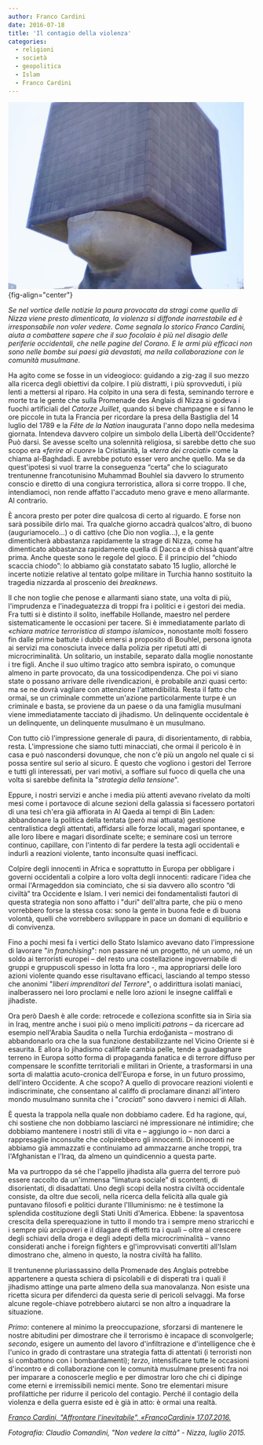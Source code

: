 ```yaml
---
author: Franco Cardini
date: 2016-07-18
title: 'Il contagio della violenza'
categories:
  - religioni
  - società
  - geopolitica
  - Islam
  - Franco Cardini
---
```


![](images/non-vedere-la-citta-480x381.jpg){fig-align="center"}

*Se nel vortice delle notizie la paura provocata da stragi come quella di Nizza viene presto dimenticata, la violenza si diffonde inarrestabile ed è irresponsabile non voler vedere. Come segnala lo storico Franco Cardini, aiuta a combattere sapere che il suo focolaio è più nel disagio delle periferie occidentali, che nelle pagine del Corano. E le armi più efficaci non sono nelle bombe sui paesi già devastati, ma nella collaborazione con le comunità musulmane.*

Ha agito come se fosse in un videogioco: guidando a zig-zag il suo mezzo alla ricerca degli obiettivi da colpire. I più distratti, i più sprovveduti, i più lenti a mettersi al riparo. Ha colpito in una sera di festa, seminando terrore e morte tra le gente che sulla Promenade des Anglais di Nizza si godeva i fuochi artificiali del *Catorze Juillet*, quando si beve champagne e si fanno le ore piccole in tuta la Francia per ricordare la presa della Bastiglia del 14 luglio del 1789 e la *Fête de la Nation* inaugurata l'anno dopo nella medesima giornata. Intendeva davvero colpire un simbolo della Libertà dell'Occidente? Può darsi. Se avesse scelto una solennità religiosa, si sarebbe detto che suo scopo era «*ferire al cuore*» la Cristianità, la «*terra dei crociati*» come la chiama al-Baghdadi. E avrebbe potuto esser vero anche quello. Ma se da quest'ipotesi si vuol trarre la conseguenza “certa” che lo sciagurato trentunenne francotunisino Muhammad Bouhlel sia davvero lo strumento conscio e diretto di una congiura terroristica, allora si corre troppo. Il che, intendiamoci, non rende affatto l'accaduto meno grave e meno allarmante. Al contrario.

È ancora presto per poter dire qualcosa di certo al riguardo. E forse non sarà possibile dirlo mai. Tra qualche giorno accadrà qualcos'altro, di buono (auguriamocelo…) o di cattivo (che Dio non voglia…), e la gente dimenticherà abbastanza rapidamente la strage di Nizza, come ha dimenticato abbastanza rapidamente quella di Dacca e di chissà quant'altre prima. Anche queste sono le regole del gioco. È il principio del “chiodo scaccia chiodo”: lo abbiamo già constatato sabato 15 luglio, allorché le incerte notizie relative al tentato golpe militare in Turchia hanno sostituito la tragedia nizzarda al proscenio dei *breaknews*.

Il che non toglie che penose e allarmanti siano state, una volta di più, l'imprudenza e l'inadeguatezza di troppi fra i politici e i gestori dei media. Fra tutti si è distinto il solito, ineffabile Hollande, maestro nel perdere sistematicamente le occasioni per tacere. Si è immediatamente parlato di «*chiara matrice terroristica di stampo islamico*», nonostante molti fossero fin dalle prime battute i dubbi emersi a proposito di Bouhlel, persona ignota ai servizi ma conosciuta invece dalla polizia per ripetuti atti di microcriminalità. Un solitario, un instabile, separato dalla moglie nonostante i tre figli. Anche il suo ultimo tragico atto sembra ispirato, o comunque almeno in parte provocato, da una tossicodipendenza. Che poi vi siano state o possano arrivare delle rivendicazioni, è probabile anzi quasi certo: ma se ne dovrà vagliare con attenzione l'attendibilità. Resta il fatto che ormai, se un criminale commette un'azione particolarmente turpe è un criminale e basta, se proviene da un paese o da una famiglia musulmani viene immediatamente tacciato di jihadismo. Un delinquente occidentale è un delinquente, un delinquente musulmano è un musulmano.

Con tutto ciò l'impressione generale di paura, di disorientamento, di rabbia, resta. L'impressione che siamo tutti minacciati, che ormai il pericolo è in casa e può nascondersi dovunque, che non c'è più un angolo nel quale ci si possa sentire sul serio al sicuro. È questo che vogliono i gestori del Terrore e tutti gli interessati, per vari motivi, a soffiare sul fuoco di quella che una volta si sarebbe definita la "*strategia della tensione*".

Eppure, i nostri servizi e anche i media più attenti avevano rivelato da molti mesi come i portavoce di alcune sezioni della galassia si facessero portatori di una tesi ch'era già affiorata in Al Qaeda ai tempi di Bin Laden: abbandonare la politica della tentata (però mai attuata) gestione centralistica degli attentati, affidarsi alle forze locali, magari spontanee, e alle loro libere e magari disordinate scelte; e seminare così un terrore continuo, capillare, con l'intento di far perdere la testa agli occidentali e indurli a reazioni violente, tanto inconsulte quasi inefficaci.

Colpire degli innocenti in Africa e soprattutto in Europa per obbligare i governi occidentali a colpire a loro volta degli innocenti: radicare l'idea che ormai l'Armageddon sia cominciato, che si sia davvero allo scontro “di civiltà” tra Occidente e Islam. I veri nemici dei fondamentalisti fautori di questa strategia non sono affatto i "duri" dell'altra parte, che più o meno vorrebbero forse la stessa cosa: sono la gente in buona fede e di buona volontà, quelli che vorrebbero sviluppare in pace un domani di equilibrio e di convivenza.

Fino a pochi mesi fa i vertici dello Stato Islamico avevano dato l'impressione di lavorare "*in franchising*": non passare né un progetto, né un uomo, né un soldo ai terroristi europei – del resto una costellazione ingovernabile di gruppi e gruppuscoli spesso in lotta fra loro -, ma appropriarsi delle loro azioni violente quando esse risultavano efficaci, lasciando al tempo stesso che anonimi "*liberi imprenditori del Terrore*", o addirittura isolati maniaci, inalberassero nei loro proclami e nelle loro azioni le insegne califfali e jihadiste.

Ora però Daesh è alle corde: retrocede e colleziona sconfitte sia in Siria sia in Iraq, mentre anche i suoi più o meno impliciti *patrons* – da ricercare ad esempio nell'Arabia Saudita o nella Turchia erdoğanista – mostrano di abbandonarlo ora che la sua funzione destabilizzante nel Vicino Oriente si è esaurita. E allora lo jihadismo califfale cambia pelle, tende a guadagnare terreno in Europa sotto forma di propaganda fanatica e di terrore diffuso per compensare le sconfitte territoriali e militari in Oriente, a trasformarsi in una sorta di malattia acuto-cronica dell'Europa e forse, in un futuro prossimo, dell'intero Occidente. A che scopo? A quello di provocare reazioni violenti e indiscriminate, che consentano al califfo di proclamare dinanzi all'intero mondo musulmano sunnita che i "*crociati*" sono davvero i nemici di Allah.

È questa la trappola nella quale non dobbiamo cadere. Ed ha ragione, qui, chi sostiene che non dobbiamo lasciarci né impressionare né intimidire; che dobbiamo mantenere i nostri stili di vita e – aggiungo io – non darci a rappresaglie inconsulte che colpirebbero gli innocenti. Di innocenti ne abbiamo già ammazzati e continuiamo ad ammazzarne anche troppi, tra l'Afghanistan e l'Iraq, da almeno un quindicennio a questa parte.

Ma va purtroppo da sé che l'appello jihadista alla guerra del terrore può essere raccolto da un'immensa “limatura sociale” di scontenti, di disorientati, di disadattati. Uno degli scopi della nostra civiltà occidentale consiste, da oltre due secoli, nella ricerca della felicità alla quale già puntavano filosofi e politici durante l'Illuminismo: ne è testimone la splendida costituzione degli Stati Uniti d'America. Ebbene: la spaventosa crescita della sperequazione in tutto il mondo tra i sempre meno straricchi e i sempre più arcipoveri e il dilagare di effetti tra i quali – oltre al crescere degli schiavi della droga e degli adepti della microcriminalità – vanno considerati anche i foreign fighters e gl'improvvisati convertiti all'Islam dimostrano che, almeno in questo, la nostra civiltà ha fallito.

Il trentunenne pluriassassino della Promenade des Anglais potrebbe appartenere a questa schiera di psicolabili e di disperati tra i quali il jihadismo attinge una parte almeno della sua manovalanza. Non esiste una ricetta sicura per difenderci da questa serie di pericoli selvaggi. Ma forse alcune regole-chiave potrebbero aiutarci se non altro a inquadrare la situazione.

*Primo*: contenere al minimo la preoccupazione, sforzarsi di mantenere le nostre abitudini per dimostrare che il terrorismo è incapace di sconvolgerle; *secondo*, esigere un aumento del lavoro d'infiltrazione e d'intelligence che è l'unico in grado di contrastare una strategia fatta di attentati (i terroristi non si combattono con i bombardamenti); *terzo*, intensificare tutte le occasioni d'incontro e di collaborazione con le comunità musulmane presenti fra noi per imparare a conoscerle meglio e per dimostrar loro che chi ci dipinge come eterni e irremissibili nemici mente. Sono tre elementari misure profilattiche per ridurre il pericolo del contagio. Perché il contagio della violenza e della guerra esiste ed è già in atto: è ormai una realtà.


[*Franco Cardini, "Affrontare l'inevitabile", «FrancoCardini» 17.07.2016.*](http://www.francocardini.it/minima-cardiniana-131/#more-460)

*Fotografia: Claudio Comandini, "Non vedere la città" - Nizza, luglio 2015.*
